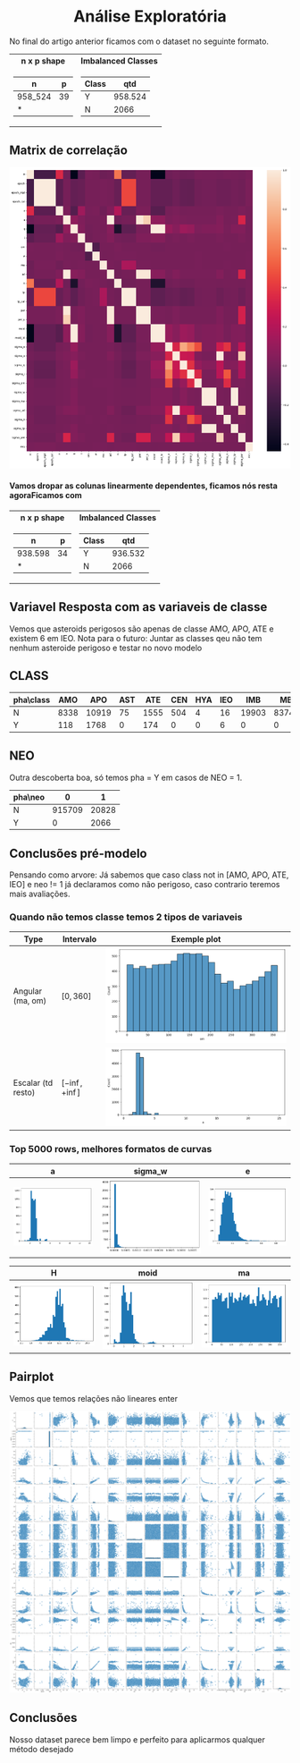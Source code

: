 <h1 style="text-align: center;">Análise Exploratória</h1>

No final do artigo anterior ficamos com o dataset no seguinte formato.

<table>
<tr><th> n x p shape </th><th> Imbalanced Classes  </th></tr>
<tr><td>

| n       | p   |
| ------- | --- |
| 958_524 | 39  |
| \*      |

</td><td>

| Class | qtd     |
| ----- | ------- |
| Y     | 958.524 |
| N     | 2066    |

</td></tr> </table>

<h2 style="text-align: left;">Matrix de correlação</h2>

![images/output_7_1.png](images/output_7_1.png)

#### Vamos dropar as colunas linearmente dependentes, ficamos nós resta agoraFicamos com

<table>
<tr><th> n x p shape </th><th> Imbalanced Classes  </th></tr>
<tr><td>

| n       | p   |
| ------- | --- |
| 938.598 | 34  |
| \*      |

</td><td>

| Class | qtd     |
| ----- | ------- |
| Y     | 936.532 |
| N     | 2066    |

</td></tr> </table>

## Variavel Resposta com as variaveis de classe

Vemos que asteroids perigosos são apenas de classe AMO, APO, ATE e existem 6 em IEO.
Nota para o futuro: Juntar as classes qeu não tem nenhum asteroide perigoso e testar no novo modelo

## CLASS

| pha\class | AMO  | APO   | AST | ATE  | CEN | HYA | IEO | IMB   | MBA    | MCA   | OMB   | TJN  | TNO  |
| --------- | ---- | ----- | --- | ---- | --- | --- | --- | ----- | ------ | ----- | ----- | ---- | ---- |
| N         | 8338 | 10919 | 75  | 1555 | 504 | 4   | 16  | 19903 | 837430 | 18356 | 27815 | 8160 | 3462 |
| Y         | 118  | 1768  | 0   | 174  | 0   | 0   | 6   | 0     | 0      | 0     | 0     | 0    | 0    |

## NEO

Outra descoberta boa, só temos pha = Y em casos de NEO = 1.

| pha\neo | 0      | 1     |
| ------- | ------ | ----- |
| N       | 915709 | 20828 |
| Y       | 0      | 2066  |

## Conclusões pré-modelo

Pensando como arvore:
Já sabemos que caso class not in [AMO, APO, ATE, IEO] e neo != 1 já declaramos como não perigoso, caso contrario teremos mais avaliações.

### Quando não temos classe temos 2 tipos de variaveis

| Type               | Intervalo       | Exemple plot                                     |
| ------------------ | --------------- | ------------------------------------------------ |
| Angular (ma, om)   | $[0,360]$       | ![images/output_9_1.png](images/output_10_1.png) |
| Escalar (td resto) | $[-\inf,+\inf]$ | ![images/output_9_1.png](images/output_9_1.png)  |

### Top 5000 rows, melhores formatos de curvas

| a                                                 | sigma_w                                           | e                                                 |
| ------------------------------------------------- | ------------------------------------------------- | ------------------------------------------------- |
| ![images/output_20_0.png](images/output_20_0.png) | ![images/output_22_0.png](images/output_22_0.png) | ![images/output_22_0.png](images/output_23_0.png) |

| H                                                 | moid                                              | ma                                                |
| ------------------------------------------------- | ------------------------------------------------- | ------------------------------------------------- |
| ![images/output_21_0.png](images/output_21_0.png) | ![images/output_18_0.png](images/output_18_0.png) | ![images/output_19_0.png](images/output_19_0.png) |

## Pairplot

Vemos que temos relações não lineares enter

![images/output_19_0.png](images/output_25_0.png)

## Conclusões

Nosso dataset parece bem limpo e perfeito para aplicarmos qualquer método desejado
